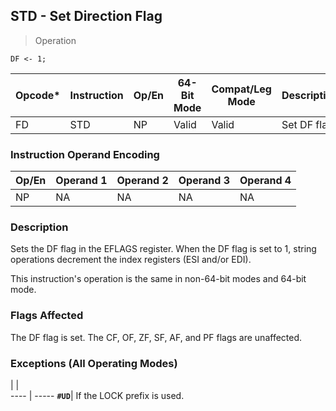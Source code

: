 ## STD - Set Direction Flag

> Operation

``` slim
DF <- 1;

```

 Opcode*| Instruction| Op/En| 64-Bit Mode| Compat/Leg Mode| Description 
 ---  | --- | --- | --- | --- | ---
 FD     | STD        | NP   | Valid      | Valid          | Set DF flag.

### Instruction Operand Encoding
 Op/En| Operand 1| Operand 2| Operand 3| Operand 4
 ---  | --- | --- | --- | ---
 NP   | NA       | NA       | NA       | NA       

### Description
Sets the DF flag in the EFLAGS register. When the DF flag is set to 1, string
operations decrement the index registers (ESI and/or EDI).

This instruction's operation is the same in non-64-bit modes and 64-bit mode.



### Flags Affected
The DF flag is set. The CF, OF, ZF, SF, AF, and PF flags are unaffected.


### Exceptions (All Operating Modes)
   | |  
---- | -----
 **``#UD``**| If the LOCK prefix is used.
